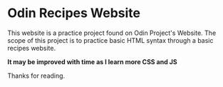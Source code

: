 # Odin Recipes Website

This website is a practice project found on Odin Project's Website. The scope of this project is to practice basic HTML syntax through a basic recipes website.

**It may be improved with time as I learn more CSS and JS**

Thanks for reading.
